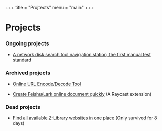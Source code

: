 +++
title = "Projtects"
menu = "main"
+++

# Projects

### Ongoing projects

- [A network disk search tool navigation station, the first manual test standard](https://www.pansou.vip/)

### Archived projects

- [Online URL Encode/Decode Tool](https://www.urlxcode.com/)

- [Create Feishu/Lark online document quickly](https://www.raycast.com/rokcso/feishu-document-creator) (A Raycast extension)

### Dead projects

- [Find all available Z-Library websites in one place](https://z-lib.one/) (Only survived for 8 days)